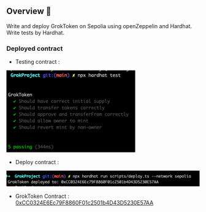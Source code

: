 ## Overview 📝

Write and deploy GrokToken on Sepolia using openZeppelin and Hardhat.
Write tests by Hardhat.

### Deployed contract

- Testing contract :

![Tests Passed](./img/TestsPassed.png)

- Deploy contract :

![Contract Deployed](./img/ContractDeployed.png)

- GrokToken Contract : [0xCC0324E6Ec79F8860F01c2501b4D43D5230E57AA](https://sepolia.etherscan.io/address/0xCC0324E6Ec79F8860F01c2501b4D43D5230E57AA)
